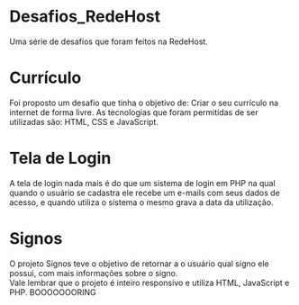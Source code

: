 # Desafios_RedeHost
Uma série de desafios que foram feitos na RedeHost.

# Currículo
Foi proposto um desafio que tinha o objetivo de:
Criar o seu currículo na internet de forma livre. As tecnologias que foram permitidas de ser utilizadas são:
HTML, CSS e JavaScript.

# Tela de Login 
A tela de login nada mais é do que um sistema de login em PHP na qual quando o usuário se cadastra ele recebe um e-mails com seus dados de acesso, e quando utiliza o sistema o mesmo grava a data da utilização.

# Signos

O projeto Signos teve o objetivo de retornar a o usuário qual signo ele possui, com mais informações sobre o signo.<br>
Vale lembrar que o projeto é inteiro responsivo e utiliza HTML, JavaScript e PHP.
BOOOOOOORING
